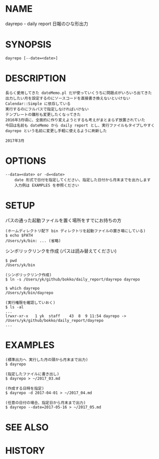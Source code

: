 # NAME

dayrepo - daily report 日報のひな形出力

# SYNOPSIS

```
dayrepo [--date=<date>]
```

# DESCRIPTION

```
長らく愛用してきた dateMemo.pl だが使っていくうちに問題点がいろいろ出てきた
出力したい月を設定するのにソースコードを直接書き換えないといけない
Calendar::Simple に依存している
実行するのにフルパスで指定しなければいけない
テンプレートの雛形も変更したくなってきた
2016年3月頃に、全面的に作り変えようとするも考えがまとまらず放置されていた
今回は名前も dateMemo から daily report とし、実行ファイルもタイプしやすく
dayrepo という名前に変更し手軽に使えるように刷新した

2017年3月
```

# OPTIONS

```
--data=<date> or -d=<date>
    date 形式で日付を指定してください、指定した日付から月末までを出力します
    入力例は EXAMPLES を参照ください
```

# SETUP

パスの通った起動ファイルを置く場所をすでにお持ちの方

```
(ホームディレクトリ配下 bin ディレクトリを起動ファイルの置き場にしている)
$ echo $PATH
/Users/yk/bin: ... (省略)
```

シンボリックリンクを作成 (パスは読み替えてください)

```
$ pwd
/Users/yk/bin

(シンボリックリンク作成)
$ ln -s /Users/yk/github/bokko/daily_report/dayrepo dayrepo

$ which dayrepo
/Users/yk/bin/dayrepo

(実行権限を確認していおく)
$ ls -al
...
lrwxr-xr-x   1 yk  staff    43  8  9 11:54 dayrepo -> /Users/yk/github/bokko/daily_report/dayrepo
...
```

# EXAMPLES

```
(標準出力へ 実行した月の頭から月末まで出力)
$ dayrepo

(指定したファイルに書き出し)
$ dayrepo > ~/2017_03.md

(作成する日時を指定)
$ dayrepo -d 2017-04-01 > ~/2017_04.md

(任意の日付の場合、指定日から月末まで出力)
$ dayrepo --date=2017-05-16 > ~/2017_05.md
```


# SEE ALSO

# HISTORY
